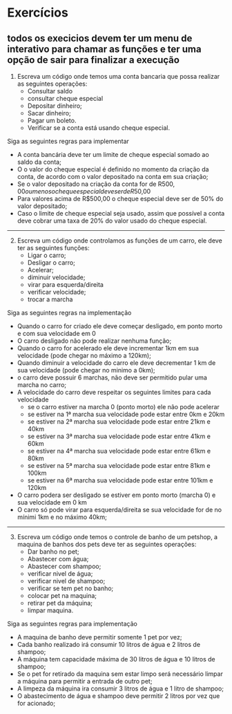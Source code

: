 # Exercícios

## todos os execicios devem ter um menu de interativo para chamar as funções e ter uma opção de sair para finalizar a execução

1. Escreva um código onde temos uma conta bancaria que possa realizar as seguintes operações:
    - Consultar saldo
    - consultar cheque especial
    - Depositar dinheiro;
    - Sacar dinheiro;
    - Pagar um boleto.
    - Verificar se a conta está usando cheque especial.

Siga as seguintes regras para implementar
- A conta bancária deve ter um limite de cheque especial somado ao saldo da conta;
- O o valor do cheque especial é definido no momento da criação da conta, de acordo com o valor depositado na conta em sua criação;
- Se o valor depositado na criação da conta for de R$500,00 ou menos o cheque especial deve ser de R$50,00
- Para valores acima de R$500,00 o cheque especial deve ser de 50% do valor depositado;
- Caso o limite de cheque especial seja usado, assim que possível a conta deve cobrar uma taxa de 20% do valor usado do cheque especial.

--------

2. Escreva um código onde controlamos as funções de um carro, ele deve ter as seguintes funções:
    - Ligar o carro;
    - Desligar o carro;
    - Acelerar;
    - diminuir velocidade;
    - virar para esquerda/direita
    - verificar velocidade;
    - trocar a marcha

Siga as seguintes regras na implementação
- Quando o carro for criado ele deve começar desligado, em ponto morto e com sua velocidade em 0
- O carro desligado não pode realizar nenhuma função;
- Quando o carro for acelerado ele deve incrementar 1km em sua velocidade (pode chegar no máximo a 120km);
- Quando diminuir a velocidade do carro ele deve decrementar 1 km de sua velocidade (pode chegar no minimo a 0km);
- o carro deve possuir 6 marchas, não deve ser permitido pular uma marcha no carro;
- A velocidade do carro deve respeitar os seguintes limites para cada velocidade
    - se o carro estiver na marcha 0 (ponto morto) ele não pode acelerar
    - se estiver na 1ª marcha sua velocidade pode estar entre 0km e 20km
    - se estiver na 2ª marcha sua velocidade pode estar entre 21km e 40km
    - se estiver na 3ª marcha sua velocidade pode estar entre 41km e 60km
    - se estiver na 4ª marcha sua velocidade pode estar entre 61km e 80km
    - se estiver na 5ª marcha sua velocidade pode estar entre 81km e 100km
    - se estiver na 6ª marcha sua velocidade pode estar entre 101km e 120km
- O carro podera ser desligado se estiver em ponto morto (marcha 0) e sua velocidade em 0 km
- O carro só pode virar para esquerda/direita se sua velocidade for de no mínimi 1km e no máximo 40km;

-------------

3. Escreva um código onde temos o controle de banho de um petshop, a maquina de banhos dos pets deve ter as seguintes operações:
    - Dar banho no pet;
    - Abastecer com água;
    - Abastecer com shampoo;
    - verificar nivel de água;
    - verificar nivel de shampoo;
    - verificar se tem pet no banho;
    - colocar pet na maquina;
    - retirar pet da máquina;
    - limpar maquina.

Siga as seguintes regras para implementação

- A maquina de banho deve permitir somente 1 pet por vez;
- Cada banho realizado irá consumir 10 litros de água e 2 litros de shampoo;
- A máquina tem capacidade máxima de 30 litros de água e 10 litros de shampoo;
- Se o pet for retirado da maquina sem estar limpo será necessário limpar a máquina para permitir a entrada de outro pet;
- A limpeza da máquina ira consumir 3 litros de água e 1 litro de shampoo;
- O abastecimento de água e shampoo deve permitir 2 litros por vez que for acionado;